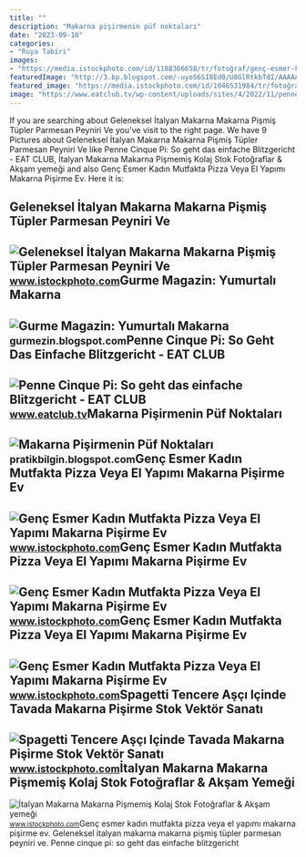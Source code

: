 ```yaml
---
title: ""
description: "Makarna pişirmenin püf noktaları"
date: "2023-09-10"
categories:
- "Ruya Tabiri"
images:
- "https://media.istockphoto.com/id/1188366658/tr/fotoğraf/genç-esmer-kadın-mutfakta-pizza-veya-el-yapımı-makarna-pişirme-ev-hanımı-ahşap-masada.jpg?s=170667a&amp;w=0&amp;k=20&amp;c=TWlPQTzwqjEOXdE14zTzkT3vKcjtw6XSE5nTBzPMqfk="
featuredImage: "http://3.bp.blogspot.com/-uyoS6SI8Ed0/U8GlRtkbTdI/AAAAAAAAACE/rNhYOPTazTA/s1600/yumurtali-makarna-_DSC0114.jpg"
featured_image: "https://media.istockphoto.com/id/1046531984/tr/fotoğraf/italyan-makarna-makarna-pişmemiş-kolaj.jpg?s=170667a&amp;w=0&amp;k=20&amp;c=n-OaeowOYX6q6pQHgTuzUAjA_qMuLohxSjR3u0fkPSU="
image: "https://www.eatclub.tv/wp-content/uploads/sites/4/2022/11/penne-cinque-pi.jpg"
---
```


If you are searching about Geleneksel İtalyan Makarna Makarna Pişmiş Tüpler Parmesan Peyniri Ve you've visit to the right page. We have 9 Pictures about Geleneksel İtalyan Makarna Makarna Pişmiş Tüpler Parmesan Peyniri Ve like Penne Cinque Pi: So geht das einfache Blitzgericht - EAT CLUB, İtalyan Makarna Makarna Pişmemiş Kolaj Stok Fotoğraflar &amp; Akşam yemeği and also Genç Esmer Kadın Mutfakta Pizza Veya El Yapımı Makarna Pişirme Ev. Here it is:

Geleneksel İtalyan Makarna Makarna Pişmiş Tüpler Parmesan Peyniri Ve
--------------------------------------------------------------------

 ![Geleneksel İtalyan Makarna Makarna Pişmiş Tüpler Parmesan Peyniri Ve](https://media.istockphoto.com/id/922685996/tr/fotoğraf/geleneksel-italyan-makarna-makarna-pişmiş-tüpler-parmesan-peyniri-ve-bir-beyaz-tahta-masada.jpg?s=170667a&w=0&k=20&c=XPK48C-c_x2CqUUvkkCna-D9XWVRTQCGxrsFXyjRYJg=) <small>www.istockphoto.com</small>Gurme Magazin: Yumurtalı Makarna
--------------------------------

 ![Gurme Magazin: Yumurtalı Makarna](http://3.bp.blogspot.com/-uyoS6SI8Ed0/U8GlRtkbTdI/AAAAAAAAACE/rNhYOPTazTA/s1600/yumurtali-makarna-_DSC0114.jpg) <small>gurmezin.blogspot.com</small>Penne Cinque Pi: So Geht Das Einfache Blitzgericht - EAT CLUB
-------------------------------------------------------------

 ![Penne Cinque Pi: So geht das einfache Blitzgericht - EAT CLUB](https://www.eatclub.tv/wp-content/uploads/sites/4/2022/11/penne-cinque-pi.jpg) <small>www.eatclub.tv</small>Makarna Pişirmenin Püf Noktaları
--------------------------------

 ![Makarna Pişirmenin Püf Noktaları](https://2.bp.blogspot.com/-QE1lEw1UsHI/WdKR_YWa8oI/AAAAAAAABa8/-stfq7zBlzsynYSfX8B4RA_g2cbBjSqPACLcBGAs/s1600/makarna-pi%25C5%259Firmenin-p%25C3%25BCf-noktalar%25C4%25B1.jpg) <small>pratikbilgin.blogspot.com</small>Genç Esmer Kadın Mutfakta Pizza Veya El Yapımı Makarna Pişirme Ev
-----------------------------------------------------------------

 ![Genç Esmer Kadın Mutfakta Pizza Veya El Yapımı Makarna Pişirme Ev](https://media.istockphoto.com/id/1188366658/tr/fotoğraf/genç-esmer-kadın-mutfakta-pizza-veya-el-yapımı-makarna-pişirme-ev-hanımı-ahşap-masada.jpg?s=170667a&w=0&k=20&c=TWlPQTzwqjEOXdE14zTzkT3vKcjtw6XSE5nTBzPMqfk=) <small>www.istockphoto.com</small>Genç Esmer Kadın Mutfakta Pizza Veya El Yapımı Makarna Pişirme Ev
-----------------------------------------------------------------

 ![Genç Esmer Kadın Mutfakta Pizza Veya El Yapımı Makarna Pişirme Ev](https://media.istockphoto.com/id/1254408168/tr/fotoğraf/genç-esmer-kadın-mutfakta-pizza-veya-el-yapımı-makarna-pişirme-ev-hanımı-ahşap-masada.jpg?s=170667a&w=0&k=20&c=fhyzh_GRwzdVwCZuDuDe4Yni4uDsfTTZb1U_95VZ_4o=) <small>www.istockphoto.com</small>Genç Esmer Kadın Mutfakta Pizza Veya El Yapımı Makarna Pişirme Ev
-----------------------------------------------------------------

 ![Genç Esmer Kadın Mutfakta Pizza Veya El Yapımı Makarna Pişirme Ev](https://media.istockphoto.com/id/1200124239/tr/fotoğraf/genç-esmer-kadın-mutfakta-pizza-veya-el-yapımı-makarna-pişirme-ev-hanımı-ahşap-masada.jpg?s=170667a&w=0&k=20&c=NS0EpHvFQqxmqdpodgSFfsgL4ZSh5vkOE24aJ9eTvGU=) <small>www.istockphoto.com</small>Spagetti Tencere Aşçı Içinde Tavada Makarna Pişirme Stok Vektör Sanatı
----------------------------------------------------------------------

 ![Spagetti Tencere Aşçı Içinde Tavada Makarna Pişirme Stok Vektör Sanatı](https://media.istockphoto.com/id/950136006/tr/vektör/spagetti-tencere-aşçı-içinde-tavada-makarna-pişirme.jpg?s=170667a&w=0&k=20&c=laXm1YLL9nnHeU6QY-aGoJv3laX4dXVRJRiiY21QMR8=) <small>www.istockphoto.com</small>İtalyan Makarna Makarna Pişmemiş Kolaj Stok Fotoğraflar &amp; Akşam Yemeği
--------------------------------------------------------------------------

 ![İtalyan Makarna Makarna Pişmemiş Kolaj Stok Fotoğraflar & Akşam yemeği](https://media.istockphoto.com/id/1046531984/tr/fotoğraf/italyan-makarna-makarna-pişmemiş-kolaj.jpg?s=170667a&w=0&k=20&c=n-OaeowOYX6q6pQHgTuzUAjA_qMuLohxSjR3u0fkPSU=) <small>www.istockphoto.com</small>Genç esmer kadın mutfakta pizza veya el yapımı makarna pişirme ev. Geleneksel i̇talyan makarna makarna pişmiş tüpler parmesan peyniri ve. Penne cinque pi: so geht das einfache blitzgericht
